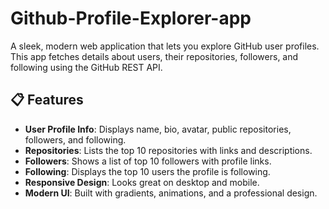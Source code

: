 # Github-Profile-Explorer-app

A sleek, modern web application that lets you explore GitHub user profiles. This app fetches details about users, their repositories, followers, and following using the GitHub REST API.

## 📋 Features

- **User Profile Info**: Displays name, bio, avatar, public repositories, followers, and following.
- **Repositories**: Lists the top 10 repositories with links and descriptions.
- **Followers**: Shows a list of top 10 followers with profile links.
- **Following**: Displays the top 10 users the profile is following.
- **Responsive Design**: Looks great on desktop and mobile.
- **Modern UI**: Built with gradients, animations, and a professional design.

